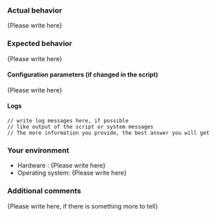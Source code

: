 ### Actual behavior

{Please write here}

### Expected behavior

{Please write here}

#### Configuration parameters (if changed in the script)

{Please write here}

#### Logs

```
// write log messages here, if possible
// like output of the script or system messages
// The more information you provide, the best answer you will get
```

### Your environment

- Hardware : {Please write here}
- Operating system: {Please write here}

### Additional comments

{Please write here, if there is something more to tell}